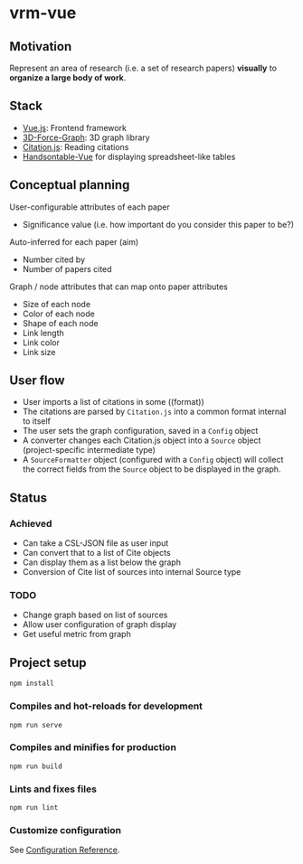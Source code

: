 # vrm-vue

## Motivation
Represent an area of research (i.e. a set of research papers) **visually** to **organize a large body of work**.

## Stack
- [Vue.js](https://vuejs.org/): Frontend framework
- [3D-Force-Graph](https://github.com/vasturiano/3d-force-graph): 3D graph library
- [Citation.js](https://github.com/larsgw/citation.js/): Reading citations
- [Handsontable-Vue](https://github.com/handsontable/vue-handsontable-official) for displaying spreadsheet-like tables

## Conceptual planning
User-configurable attributes of each paper
- Significance value (i.e. how important do you consider this paper to be?)

Auto-inferred for each paper (aim)
- Number cited by
- Number of papers cited

Graph / node attributes that can map onto paper attributes
- Size of each node
- Color of each node
- Shape of each node
- Link length
- Link color
- Link size

## User flow
- User imports a list of citations in some ((format))
- The citations are parsed by `Citation.js` into a common format internal to itself
- The user sets the graph configuration, saved in a `Config` object
- A converter changes each Citation.js object into a `Source` object (project-specific intermediate type)
- A `SourceFormatter` object (configured with a `Config` object) will collect the correct fields from the `Source` object to be displayed in the graph.

## Status
### Achieved
- Can take a CSL-JSON file as user input
- Can convert that to a list of Cite objects
- Can display them as a list below the graph
- Conversion of Cite list of sources into internal Source type
### TODO
- Change graph based on list of sources
- Allow user configuration of graph display
- Get useful metric from graph

## Project setup
```
npm install
```

### Compiles and hot-reloads for development
```
npm run serve
```

### Compiles and minifies for production
```
npm run build
```

### Lints and fixes files
```
npm run lint
```

### Customize configuration
See [Configuration Reference](https://cli.vuejs.org/config/).
